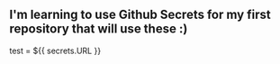 I'm learning to use Github Secrets for my first repository that will use these :)
--- 
test = ${{ secrets.URL }}
